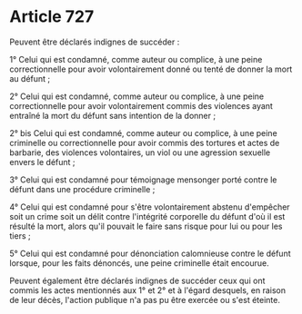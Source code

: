 # Article 727

<p>Peuvent être déclarés indignes de succéder :</p><p>1° Celui qui est condamné, comme auteur ou complice, à une peine correctionnelle pour avoir volontairement donné ou tenté de donner la mort au défunt ;</p><p>2° Celui qui est condamné, comme auteur ou complice, à une peine correctionnelle pour avoir volontairement commis des violences ayant entraîné la mort du défunt sans intention de la donner ;</p><p>2° bis Celui qui est condamné, comme auteur ou complice, à une peine criminelle ou correctionnelle pour avoir commis des tortures et actes de barbarie, des violences volontaires, un viol ou une agression sexuelle envers le défunt ;</p><p>3° Celui qui est condamné pour témoignage mensonger porté contre le défunt dans une procédure criminelle ;</p><p>4° Celui qui est condamné pour s'être volontairement abstenu d'empêcher soit un crime soit un délit contre l'intégrité corporelle du défunt d'où il est résulté la mort, alors qu'il pouvait le faire sans risque pour lui ou pour les tiers ;</p><p>5° Celui qui est condamné pour dénonciation calomnieuse contre le défunt lorsque, pour les faits dénoncés, une peine criminelle était encourue.</p><p>Peuvent également être déclarés indignes de succéder ceux qui ont commis les actes mentionnés aux 1° et 2° et à l'égard desquels, en raison de leur décès, l'action publique n'a pas pu être exercée ou s'est éteinte.</p>